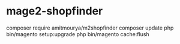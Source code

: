 # mage2-shopfinder

composer require amitmourya/m2shopfinder
composer update 
php bin/magento setup:upgrade
php bin/magento cache:flush
